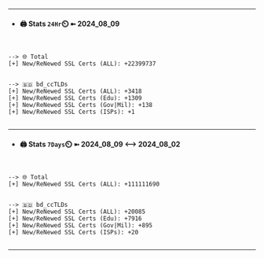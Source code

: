 

---
- #### 🖨️ **Stats** `24Hr`⏲️ ➼ 2024_08_09
```console


--> 🌐 Total
[+] New/ReNewed SSL Certs (ALL): +22399737


--> 🇧🇩 bd_ccTLDs
[+] New/ReNewed SSL Certs (ALL): +3418
[+] New/ReNewed SSL Certs (Edu): +1309
[+] New/ReNewed SSL Certs (Gov|Mil): +138
[+] New/ReNewed SSL Certs (ISPs): +1


```

---
- #### 🖨️ **Stats** `7Days`⏲️ ➼ 2024_08_09 <--> 2024_08_02
```console


--> 🌐 Total
[+] New/ReNewed SSL Certs (ALL): +111111690


--> 🇧🇩 bd_ccTLDs
[+] New/ReNewed SSL Certs (ALL): +20085
[+] New/ReNewed SSL Certs (Edu): +7916
[+] New/ReNewed SSL Certs (Gov|Mil): +895
[+] New/ReNewed SSL Certs (ISPs): +20


```

---

